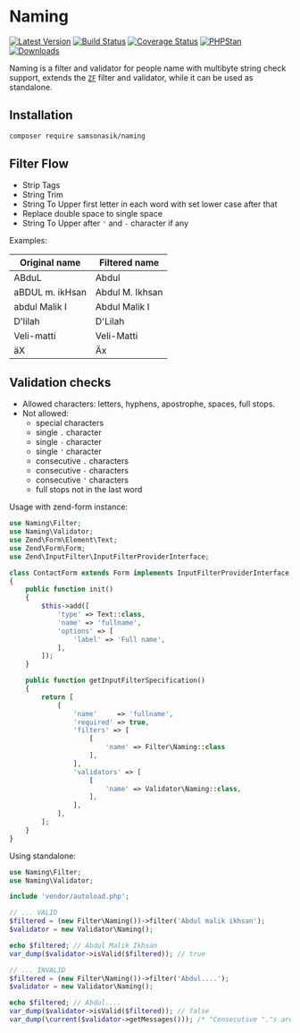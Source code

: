 Naming
======

[![Latest Version](https://img.shields.io/github/release/samsonasik/Naming.svg?style=flat-square)](https://github.com/samsonasik/Naming/releases)
[![Build Status](https://travis-ci.org/samsonasik/Naming.svg?branch=master)](https://travis-ci.org/samsonasik/Naming)
[![Coverage Status](https://coveralls.io/repos/github/samsonasik/Naming/badge.svg?branch=master)](https://coveralls.io/github/samsonasik/Naming?branch=master)
[![PHPStan](https://img.shields.io/badge/style-level%20max-brightgreen.svg?style=flat-square&label=phpstan)](https://github.com/phpstan/phpstan)
[![Downloads](https://img.shields.io/packagist/dt/samsonasik/naming.svg?style=flat-square)](https://packagist.org/packages/samsonasik/naming)

Naming is a filter and validator for people name with multibyte string check support, extends the [`ZF`](https://framework.zend.com/) filter and validator, while it can be used as standalone.

Installation
------------

```sh
composer require samsonasik/naming
```

Filter Flow
-----------

- Strip Tags
- String Trim
- String To Upper first letter in each word with set lower case after that
- Replace double space to single space
- String To Upper after `'` and `-` character if any

Examples:

| Original name    | Filtered name
|------------------|-----------------
| ABduL            | Abdul
| aBDUL m. ikHsan  | Abdul M. Ikhsan
| abdul Malik  I   | Abdul Malik I
| D'lilah          | D'Lilah
| Veli-matti       | Veli-Matti
| äX               | Äx

Validation checks
-----------------

- Allowed characters: letters, hyphens, apostrophe, spaces, full stops.
- Not allowed:
   - special characters
   - single `.` character
   - single `-` character
   - single `'` character
   - consecutive `.` characters
   - consecutive `-` characters
   - consecutive `'` characters
   - full stops not in the last word

Usage with zend-form instance:

```php
use Naming\Filter;
use Naming\Validator;
use Zend\Form\Element\Text;
use Zend\Form\Form;
use Zend\InputFilter\InputFilterProviderInterface;

class ContactForm extends Form implements InputFilterProviderInterface
{
    public function init()
    {
        $this->add([
            'type' => Text::class,
            'name' => 'fullname',
            'options' => [
                'label' => 'Full name',
            ],
        ]);
    }

    public function getInputFilterSpecification()
    {
        return [
            [
                'name'     => 'fullname',
                'required' => true,
                'filters' => [
                    [
                        'name' => Filter\Naming::class
                    ],
                ],
                'validators' => [
                    [
                        'name' => Validator\Naming::class,
                    ],
                ],
            ],
        ];
    }
}
```

Using standalone:

```php
use Naming\Filter;
use Naming\Validator;

include 'vendor/autoload.php';

// ... VALID
$filtered = (new Filter\Naming())->filter('Abdul malik ikhsan');
$validator = new Validator\Naming();

echo $filtered; // Abdul Malik Ikhsan
var_dump($validator->isValid($filtered)); // true

// ... INVALID
$filtered = (new Filter\Naming())->filter('Abdul....');
$validator = new Validator\Naming();

echo $filtered; // Abdul....
var_dump($validator->isValid($filtered)); // false
var_dump(\current($validator->getMessages())); /* "Consecutive "."s are not allowed" */
```